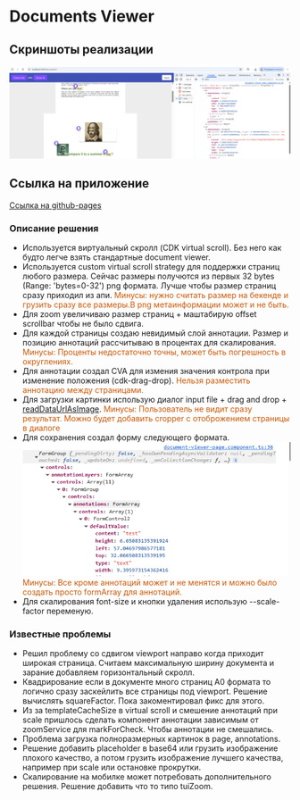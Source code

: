 # Documents Viewer

## Скриншоты реализации

![1.png](1.png)

## Ссылка на приложение

[Ссылка на github-pages]()

### Описание решения

- Используется виртуальный скролл (CDK virtual scroll). Без него как будто легче взять стандартные document viewer.
- Используется custom virtual scroll strategy для поддержки страниц любого размера.
  Сейчас размеры получются из первых 32 bytes (Range: 'bytes=0-32') png формата.
  Лучше чтобы размер страниц сразу приходил из апи.
  <span style="color:#d15704">Минусы: нужно считать размер на бекенде и грузить сразу все размеры.В png метаинформации может и не быть.</span>
- Для zoom увеличиваю размер страниц + маштабирую offset scrollbar чтобы не было сдвига.
- Для каждой страницы создаю невидимый слой аннотации. Размер и позицию аннотаций рассчитываю в процентах для скалирования.
<span style="color:#d15704"> Минусы: Проценты недостаточно точны, может быть погрешность в округлениях.</span>
- Для аннотации создал CVA для измения значения контрола при изменение положения (cdk-drag-drop).
<span style="color:#d15704"> Нельзя разместить аннотацию между страницами.</span>
- Для загрузки картинки использую диалог input file + drag and drop + [readDataUrlAsImage](https://github.com/daniilmaslof/document-viewer/blob/master/projects/common/src/lib/core/utils/rxjs/read-data-url-as-image.ts).
  <span style="color:#d15704">Минусы: Пользователь не видит сразу результат. Можно будет добавить cropper c отоброжением страницы в диалоге</span>
- Для сохранения создал форму следующего формата.
  ![2.png](2.png)
<span style="color:#d15704"> Минусы: Все кроме аннотаций может и не менятся и можно было создать просто formArray для аннотаций.</span>
- Для скалирования font-size и кнопки удаления использую --scale-factor переменую.

### Известные проблемы

- Решил проблему со сдвигом viewport направо когда приходит широкая страница. Считаем максимальную ширину документа и зарание добавляем горизонтальный скролл.
- Квадрирование если в документе много страниц А0 формата то логично сразу заскейлить все страницы под viewport. Решение вычислять squareFactor. Пока закоментировал фикс для этого.
- Из за templateCacheSize в virtual scroll и смешение аннотаций при scale пришлось сделать компонент аннотации зависимым от zoomService для markForCheck. Чтобы аннотации не смешались.
- Проблема загрузка полноразмерных картинок в page, annotations.
- Решение добавить placeholder в base64 или грузить изображение плохого качество, а потом грузить изображение лучшего качества, например при scale или остановке прокрутки.
- Скалирование на мобилке может потребовать дополнительного решения. Решение добавить что то типо tuiZoom.
